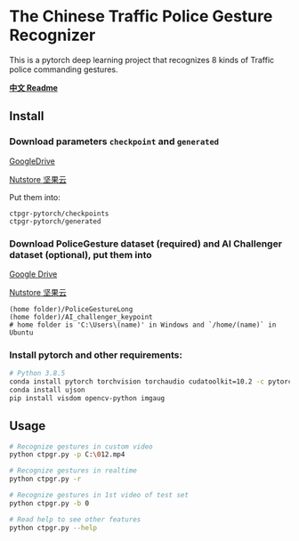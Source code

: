 # The Chinese Traffic Police Gesture Recognizer
This is a pytorch deep learning project that recognizes 8 kinds of Traffic police commanding gestures.

**[中文 Readme](readme.md)**

## Install 

### Download parameters `checkpoint` and `generated`

[GoogleDrive](https://drive.google.com/drive/folders/1kngUBiiUWUOt1NeasHS9IMGQvJrFoxpO?usp=sharing)

[Nutstore 坚果云](https://www.jianguoyun.com/p/DQz4eNMQ9_LMBhi-9dYD)

Put them into:

```
ctpgr-pytorch/checkpoints
ctpgr-pytorch/generated
```

### Download PoliceGesture dataset (required) and AI Challenger dataset (optional), put them into

[Google Drive](https://drive.google.com/drive/folders/13KHZpweTE1vRGAMF7wqMDE35kDw40Uym?usp=sharing)

[Nutstore 坚果云](https://www.jianguoyun.com/p/DQFgxv8Q9_LMBhiVrvYB)


```
(home folder)/PoliceGestureLong
(home folder)/AI_challenger_keypoint
# home folder is 'C:\Users\(name)' in Windows and `/home/(name)` in Ubuntu
```

### Install pytorch and other requirements:

```bash
# Python 3.8.5
conda install pytorch torchvision torchaudio cudatoolkit=10.2 -c pytorch
conda install ujson
pip install visdom opencv-python imgaug
```

## Usage
```bash
# Recognize gestures in custom video
python ctpgr.py -p C:\012.mp4

# Recognize gestures in realtime
python ctpgr.py -r

# Recognize gestures in 1st video of test set
python ctpgr.py -b 0

# Read help to see other features
python ctpgr.py --help
```